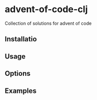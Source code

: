 # advent-of-code-clj

Collection of solutions for advent of code

## Installatio

## Usage

## Options

## Examples